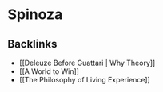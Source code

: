 # Spinoza



## Backlinks

-   [[Deleuze Before Guattari | Why Theory]]
-   [[A World to Win]]
-   [[The Philosophy of Living Experience]]
